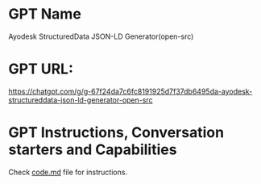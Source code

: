 # GPT Name

Ayodesk StructuredData JSON-LD Generator(open-src)

# GPT URL:

https://chatgpt.com/g/g-67f24da7c6fc8191925d7f37db6495da-ayodesk-structureddata-json-ld-generator-open-src

# GPT Instructions, Conversation starters and Capabilities

Check [code.md](code.md) file for instructions.






